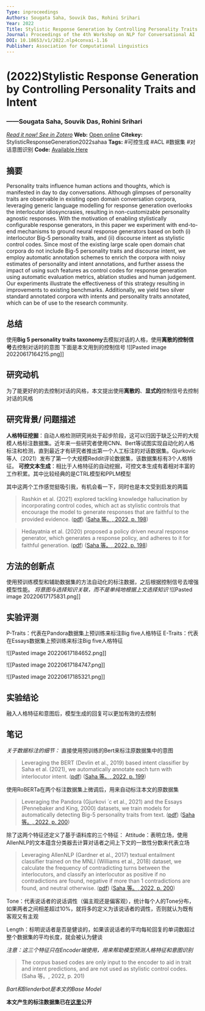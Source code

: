 ```yaml
---
Type: inproceedings
Authors: Sougata Saha, Souvik Das, Rohini Srihari
Year: 2022
Title: Stylistic Response Generation by Controlling Personality Traits and Intent
Journal: Proceedings of the 4th Workshop on NLP for Conversational AI
DOI: 10.18653/v1/2022.nlp4convai-1.16
Publisher: Association for Computational Linguistics
---
```


#  (2022)Stylistic Response Generation by Controlling Personality Traits and Intent
###                  ——Sougata Saha, Souvik Das, Rohini Srihari
[*Read it now! See in Zotero*](zotero://select/items/@StylisticResponseGeneration2022sahaa)
**Web:** [Open online](https://aclanthology.org/2022.nlp4convai-1.16)
**Citekey:** StylisticResponseGeneration2022sahaa
**Tags:** #可控生成 #ACL #数据集 #对话意图识别
**Code:** [Available Here](https://github.com/sougata-ub/personality-response-generation)


## 摘要
Personality traits influence human actions and thoughts, which is manifested in day to day conversations. Although glimpses of personality traits are observable in existing open domain conversation corpora, leveraging generic language modelling for response generation overlooks the interlocutor idiosyncrasies, resulting in non-customizable personality agnostic responses. With the motivation of enabling stylistically configurable response generators, in this paper we experiment with end-to-end mechanisms to ground neural response generators based on both (i) interlocutor Big-5 personality traits, and (ii) discourse intent as stylistic control codes. Since most of the existing large scale open domain chat corpora do not include Big-5 personality traits and discourse intent, we employ automatic annotation schemes to enrich the corpora with noisy estimates of personality and intent annotations, and further assess the impact of using such features as control codes for response generation using automatic evaluation metrics, ablation studies and human judgement. Our experiments illustrate the effectiveness of this strategy resulting in improvements to existing benchmarks. Additionally, we yield two silver standard annotated corpora with intents and personality traits annotated, which can be of use to the research community.

## 总结
使用**Big 5 personality traits taxonomy**去模拟对话的人格，使用**离散的控制信号**去控制对话时的意图
下面是本文用到的控制信号
![[Pasted image 20220617164215.png]]
  
## 研究动机
为了能更好的的去控制对话的风格，本文提出使用**离散的**、**显式的**控制信号去控制对话的风格

## 研究背景/ 问题描述
**人格特征挖掘**：自动人格检测研究尚处于起步阶段，这可以归因于缺乏公开的大规模人格标注数据集。近年来一些研究者使用CNN、Bert等试图实现自动化的人格标注和检测，直到最近才有研究者推出第一个人工标注的对话数据集。Gjurkovíc等人（2021）发布了第一个大规模Reddit评论数据集，该数据集标有3个人格特征。
**可控文本生成**：相比于人格特征的自动挖掘，可控文本生成有着相对丰富的工作积累。其中比较经典的是CTRL模型和PPLM模型

其中这两个工作感觉挺吸引我，有机会看一下，同时也是本文受到启发的两篇
> Rashkin et al. (2021) explored tackling knowledge hallucination by incorporating control codes, which act as stylistic controls that encourage the model to generate responses that are faithful to the provided evidence. ([pdf](zotero://open-pdf/library/items/WJ3EPVFH?page=2&annotation=KFSLFR8Z))
> ([Saha 等。, 2022, p. 198](zotero://select/library/items/2VQNRAVJ))

> Hedayatnia et al. (2020) proposed a policy driven neural response generator, which generates a response policy, and adheres to it for faithful generation. ([pdf](zotero://open-pdf/library/items/WJ3EPVFH?page=2&annotation=MPJ8NKFK))
> ([Saha 等。, 2022, p. 198](zotero://select/library/items/2VQNRAVJ))

## 方法的创新点
使用预训练模型和辅助数据集的方法自动化的标注数据，之后根据控制信号去增强模型性能。
*将意图与选择知识关联，而不是单纯地根据上文选择知识*
![[Pasted image 20220617175831.png]]

## 实验评测
P-Traits：代表在Pandora数据集上预训练来标注Big five人格特征
E-Traits：代表在Essays数据集上预训练来标注Big five人格特征

![[Pasted image 20220617184652.png]]

![[Pasted image 20220617184747.png]]

![[Pasted image 20220617185321.png]]

## 实验结论
融入人格特征和意图后，模型生成的回复可以更加有效的去控制

## 笔记
*关于数据标注的细节：*
直接使用预训练的Bert来标注原数据集中的意图
> Leveraging the BERT (Devlin et al., 2019) based intent classifier by Saha et al. (2021), we automatically annotate each turn with interlocutor intent. ([pdf](zotero://open-pdf/library/items/WJ3EPVFH?page=3&annotation=APTW36E9))
> ([Saha 等。, 2022, p. 199](zotero://select/library/items/2VQNRAVJ))

使用RoBERTa在两个标注数据集上微调后，用来自动标注本文的原数据集
> Leveraging the Pandora (Gjurkovi ́ c et al., 2021) and the Essays (Pennebaker and King, 2000) datasets, we train models for automatically detecting Big-5 personality traits from text. ([pdf](zotero://open-pdf/library/items/WJ3EPVFH?page=4&annotation=FPJHNSQM))
> ([Saha 等。, 2022, p. 200](zotero://select/library/items/2VQNRAVJ))

除了这两个特征还定义了基于语料库的三个特征：
Attitude：表明立场，使用AllenNLP的文本蕴含分类器去计算对话者之间上下文的一致性分数来代表立场
> Leveraging AllenNLP (Gardner et al., 2017) textual entailment classifier trained on the MNLI (Williams et al., 2018) dataset, we calculate the frequency of contradicting turns between the interlocutors, and classify an interlocutor as positive if no contradictions are found, negative if more than 1 contradictions are found, and neutral otherwise. ([pdf](zotero://open-pdf/library/items/WJ3EPVFH?page=4&annotation=XN4BDZXH))
> ([Saha 等。, 2022, p. 200](zotero://select/library/items/2VQNRAVJ))

Tone：代表说话者的说话调性（偏主观还是偏客观），统计每个人的Tone分布，如果两者之间相差超过10%，就将多的定义为该说话者的调性，否则就认为既有客观又有主观

Length：标明说话者是否是健谈的，如果该说话者的平均每轮回复的单词数超过整个数据集的平均长度，就会被认为健谈

*注意：这三个特征只在Encoder端使用，用来帮助模型预测人格特征和意图识别*
> The corpus based codes are only input to the encoder to aid in trait and intent predictions, and are not used as stylistic control codes.
> (Saha 等。, 2022, p. 201)

*Bart和Blenderbot是本文的Base Model*

**本文产生的标注数据集已在[这里](https://github.com/sougata-ub/personality-response-generation)公开**